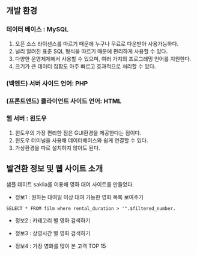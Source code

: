 ##  개발 환경  
### 데이터 베이스 : MySQL
1. 오픈 소스 라이센스를 따르기 때문에 누구나 무료로 다운받아 사용가능하다.   
2. 널리 알려진 표준 SQL 형식을 따르기 때문에 편리하게 사용할 수 있다.  
3. 다양한 운영체제에서 사용할 수 있으며, 여러 가지의 프로그래밍 언어를 지원한다.  
4. 크기가 큰 데이터 집합도 아주 빠르고 효과적으로 처리할 수 있다.  


### (백엔드) 서버 사이드 언어: PHP 

### (프론트엔드) 클라이언트 사이드 언어: HTML

### 웹 서버 : 윈도우 
1. 윈도우의 가장 편리한 점은 GUI환경을 제공한다는 점이다.
2. 윈도우 터미널을 사용해 데이터베이스와 쉽게 연결할 수 있다.
3. 가상환경을 따로 설치하지 않아도 된다.


##  발견환 정보 및 웹 사이트 소개

샘플 데이트 saklia를 이용해 영화 대여 사이트를 만들었다.  

+ 정보1  : 원하는 대여일 이상 대여 가능한 영화 목록 보여주기
~~~
SELECT * FROM film where rental_duration > '".$filtered_number.
~~~

+ 정보2 : 카테고리 별 영화 검색하기

+ 정보3 : 상영시간 별 영화 검색하기

+ 정보4 : 가장 영화를 많이 본 고객 TOP 15
